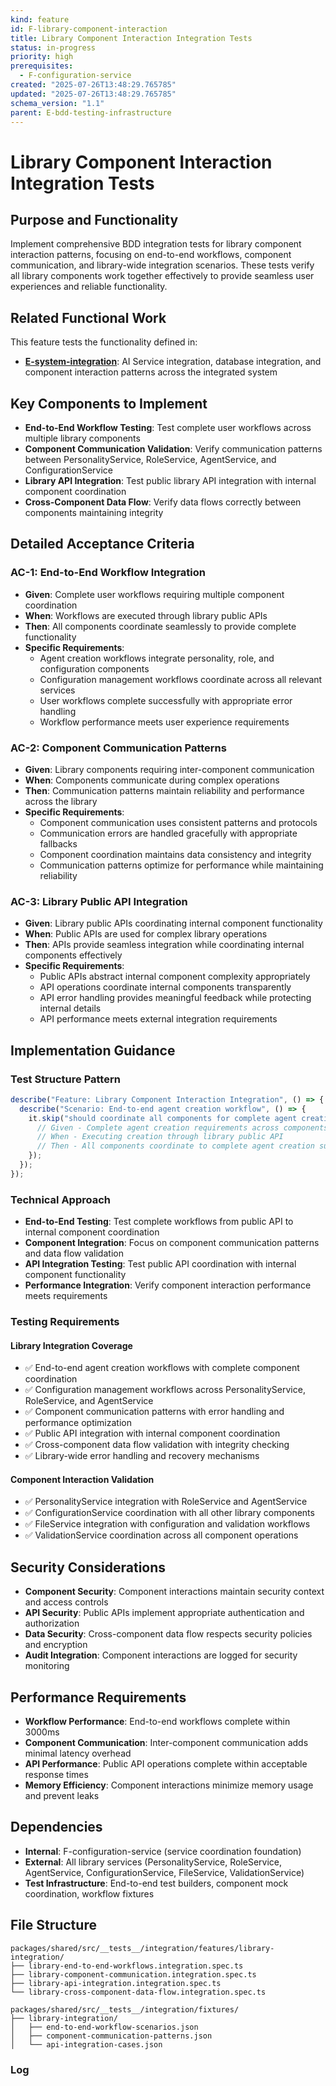 ```yaml
---
kind: feature
id: F-library-component-interaction
title: Library Component Interaction Integration Tests
status: in-progress
priority: high
prerequisites:
  - F-configuration-service
created: "2025-07-26T13:48:29.765785"
updated: "2025-07-26T13:48:29.765785"
schema_version: "1.1"
parent: E-bdd-testing-infrastructure
---
```


# Library Component Interaction Integration Tests

## Purpose and Functionality

Implement comprehensive BDD integration tests for library component interaction patterns, focusing on end-to-end workflows, component communication, and library-wide integration scenarios. These tests verify all library components work together effectively to provide seamless user experiences and reliable functionality.

## Related Functional Work

This feature tests the functionality defined in:

- **[E-system-integration](../../../E-system-integration/epic.md)**: AI Service integration, database integration, and component interaction patterns across the integrated system

## Key Components to Implement

- **End-to-End Workflow Testing**: Test complete user workflows across multiple library components
- **Component Communication Validation**: Verify communication patterns between PersonalityService, RoleService, AgentService, and ConfigurationService
- **Library API Integration**: Test public library API integration with internal component coordination
- **Cross-Component Data Flow**: Verify data flows correctly between components maintaining integrity

## Detailed Acceptance Criteria

### AC-1: End-to-End Workflow Integration

- **Given**: Complete user workflows requiring multiple component coordination
- **When**: Workflows are executed through library public APIs
- **Then**: All components coordinate seamlessly to provide complete functionality
- **Specific Requirements**:
  - Agent creation workflows integrate personality, role, and configuration components
  - Configuration management workflows coordinate across all relevant services
  - User workflows complete successfully with appropriate error handling
  - Workflow performance meets user experience requirements

### AC-2: Component Communication Patterns

- **Given**: Library components requiring inter-component communication
- **When**: Components communicate during complex operations
- **Then**: Communication patterns maintain reliability and performance across the library
- **Specific Requirements**:
  - Component communication uses consistent patterns and protocols
  - Communication errors are handled gracefully with appropriate fallbacks
  - Component coordination maintains data consistency and integrity
  - Communication patterns optimize for performance while maintaining reliability

### AC-3: Library Public API Integration

- **Given**: Library public APIs coordinating internal component functionality
- **When**: Public APIs are used for complex library operations
- **Then**: APIs provide seamless integration while coordinating internal components effectively
- **Specific Requirements**:
  - Public APIs abstract internal component complexity appropriately
  - API operations coordinate internal components transparently
  - API error handling provides meaningful feedback while protecting internal details
  - API performance meets external integration requirements

## Implementation Guidance

### Test Structure Pattern

```typescript
describe("Feature: Library Component Interaction Integration", () => {
  describe("Scenario: End-to-end agent creation workflow", () => {
    it.skip("should coordinate all components for complete agent creation", async () => {
      // Given - Complete agent creation requirements across components
      // When - Executing creation through library public API
      // Then - All components coordinate to complete agent creation successfully
    });
  });
});
```

### Technical Approach

- **End-to-End Testing**: Test complete workflows from public API to internal component coordination
- **Component Integration**: Focus on component communication patterns and data flow validation
- **API Integration Testing**: Test public API coordination with internal component functionality
- **Performance Integration**: Verify component interaction performance meets requirements

### Testing Requirements

#### Library Integration Coverage

- ✅ End-to-end agent creation workflows with complete component coordination
- ✅ Configuration management workflows across PersonalityService, RoleService, and AgentService
- ✅ Component communication patterns with error handling and performance optimization
- ✅ Public API integration with internal component coordination
- ✅ Cross-component data flow validation with integrity checking
- ✅ Library-wide error handling and recovery mechanisms

#### Component Interaction Validation

- ✅ PersonalityService integration with RoleService and AgentService
- ✅ ConfigurationService coordination with all other library components
- ✅ FileService integration with configuration and validation workflows
- ✅ ValidationService coordination across all component operations

## Security Considerations

- **Component Security**: Component interactions maintain security context and access controls
- **API Security**: Public APIs implement appropriate authentication and authorization
- **Data Security**: Cross-component data flow respects security policies and encryption
- **Audit Integration**: Component interactions are logged for security monitoring

## Performance Requirements

- **Workflow Performance**: End-to-end workflows complete within 3000ms
- **Component Communication**: Inter-component communication adds minimal latency overhead
- **API Performance**: Public API operations complete within acceptable response times
- **Memory Efficiency**: Component interactions minimize memory usage and prevent leaks

## Dependencies

- **Internal**: F-configuration-service (service coordination foundation)
- **External**: All library services (PersonalityService, RoleService, AgentService, ConfigurationService, FileService, ValidationService)
- **Test Infrastructure**: End-to-end test builders, component mock coordination, workflow fixtures

## File Structure

```
packages/shared/src/__tests__/integration/features/library-integration/
├── library-end-to-end-workflows.integration.spec.ts
├── library-component-communication.integration.spec.ts
├── library-api-integration.integration.spec.ts
└── library-cross-component-data-flow.integration.spec.ts

packages/shared/src/__tests__/integration/fixtures/
├── library-integration/
│   ├── end-to-end-workflow-scenarios.json
│   ├── component-communication-patterns.json
│   └── api-integration-cases.json
```

### Log
